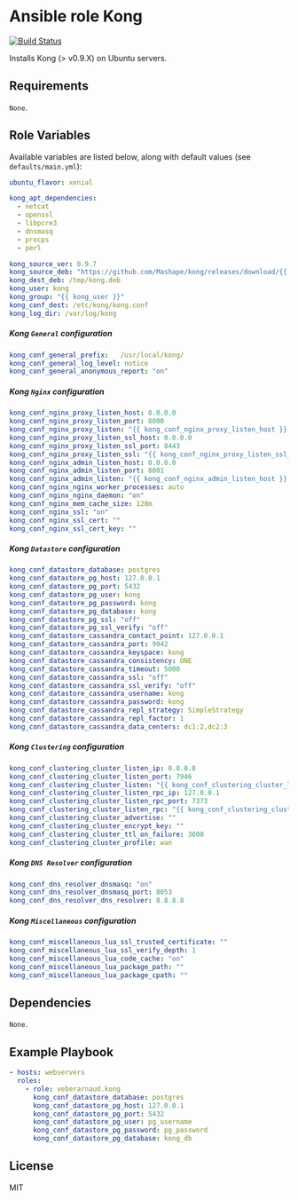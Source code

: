 # Ansible role Kong

[![Build Status](https://travis-ci.org/VEBERArnaud/ansible-role-kong.svg?branch=master)](https://travis-ci.org/VEBERArnaud/ansible-role-kong)

Installs Kong (> v0.9.X) on Ubuntu servers.

## Requirements

`None`.

## Role Variables

Available variables are listed below, along with default values (see `defaults/main.yml`):

```yaml
ubuntu_flavor: xenial

kong_apt_dependencies:
  - netcat
  - openssl
  - libpcre3
  - dnsmasq
  - procps
  - perl

kong_source_ver: 0.9.7
kong_source_deb: "https://github.com/Mashape/kong/releases/download/{{ kong_source_ver }}/kong-{{ kong_source_ver }}.{{ ubuntu_flavor }}_all.deb"
kong_dest_deb: /tmp/kong.deb
kong_user: kong
kong_group: "{{ kong_user }}"
kong_conf_dest: /etc/kong/kong.conf
kong_log_dir: /var/log/kong
```

##### Kong `General` configuration

```yaml
kong_conf_general_prefix:   /usr/local/kong/
kong_conf_general_log_level: notice
kong_conf_general_anonymous_report: "on"
```

##### Kong `Nginx` configuration

```yaml
kong_conf_nginx_proxy_listen_host: 0.0.0.0
kong_conf_nginx_proxy_listen_port: 8000
kong_conf_nginx_proxy_listen: "{{ kong_conf_nginx_proxy_listen_host }}:{{ kong_conf_nginx_proxy_listen_port }}"
kong_conf_nginx_proxy_listen_ssl_host: 0.0.0.0
kong_conf_nginx_proxy_listen_ssl_port: 8443
kong_conf_nginx_proxy_listen_ssl: "{{ kong_conf_nginx_proxy_listen_ssl_host }}:{{ kong_conf_nginx_proxy_listen_ssl_port }}"
kong_conf_nginx_admin_listen_host: 0.0.0.0
kong_conf_nginx_admin_listen_port: 8001
kong_conf_nginx_admin_listen: "{{ kong_conf_nginx_admin_listen_host }}:{{ kong_conf_nginx_admin_listen_port }}"
kong_conf_nginx_nginx_worker_processes: auto
kong_conf_nginx_nginx_daemon: "on"
kong_conf_nginx_mem_cache_size: 128m
kong_conf_nginx_ssl: "on"
kong_conf_nginx_ssl_cert: ""
kong_conf_nginx_ssl_cert_key: ""
```

##### Kong `Datastore` configuration

```yaml
kong_conf_datastore_database: postgres
kong_conf_datastore_pg_host: 127.0.0.1
kong_conf_datastore_pg_port: 5432
kong_conf_datastore_pg_user: kong
kong_conf_datastore_pg_password: kong
kong_conf_datastore_pg_database: kong
kong_conf_datastore_pg_ssl: "off"
kong_conf_datastore_pg_ssl_verify: "off"
kong_conf_datastore_cassandra_contact_point: 127.0.0.1
kong_conf_datastore_cassandra_port: 9042
kong_conf_datastore_cassandra_keyspace: kong
kong_conf_datastore_cassandra_consistency: ONE
kong_conf_datastore_cassandra_timeout: 5000
kong_conf_datastore_cassandra_ssl: "off"
kong_conf_datastore_cassandra_ssl_verify: "off"
kong_conf_datastore_cassandra_username: kong
kong_conf_datastore_cassandra_password: kong
kong_conf_datastore_cassandra_repl_strategy: SimpleStrategy
kong_conf_datastore_cassandra_repl_factor: 1
kong_conf_datastore_cassandra_data_centers: dc1:2,dc2:3
```

##### Kong `Clustering` configuration

```yaml
kong_conf_clustering_cluster_listen_ip: 0.0.0.0
kong_conf_clustering_cluster_listen_port: 7946
kong_conf_clustering_cluster_listen: "{{ kong_conf_clustering_cluster_listen_ip }}:{{ kong_conf_clustering_cluster_listen_port }}"
kong_conf_clustering_cluster_listen_rpc_ip: 127.0.0.1
kong_conf_clustering_cluster_listen_rpc_port: 7373
kong_conf_clustering_cluster_listen_rpc: "{{ kong_conf_clustering_cluster_listen_rpc_ip }}:{{ kong_conf_clustering_cluster_listen_rpc_port }}"
kong_conf_clustering_cluster_advertise: ""
kong_conf_clustering_cluster_encrypt_key: ""
kong_conf_clustering_cluster_ttl_on_failure: 3600
kong_conf_clustering_cluster_profile: wan
```

##### Kong `DNS Resolver` configuration

```yaml
kong_conf_dns_resolver_dnsmasq: "on"
kong_conf_dns_resolver_dnsmasq_port: 8053
kong_conf_dns_resolver_dns_resolver: 8.8.8.8
```

##### Kong `Miscellaneous` configuration

```yaml
kong_conf_miscellaneous_lua_ssl_trusted_certificate: ""
kong_conf_miscellaneous_lua_ssl_verify_depth: 1
kong_conf_miscellaneous_lua_code_cache: "on"
kong_conf_miscellaneous_lua_package_path: ""
kong_conf_miscellaneous_lua_package_cpath: ""
```

## Dependencies

`None`.

## Example Playbook

```yaml
- hosts: webservers
  roles:
    - role: veberarnaud.kong
      kong_conf_datastore_database: postgres
      kong_conf_datastore_pg_host: 127.0.0.1
      kong_conf_datastore_pg_port: 5432
      kong_conf_datastore_pg_user: pg_username
      kong_conf_datastore_pg_password: pg_password
      kong_conf_datastore_pg_database: kong_db
```

## License

MIT

